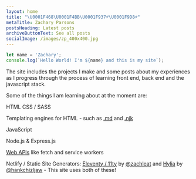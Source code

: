 ```yaml
---
layout: home
title: "\U0001F468‍\U0001F4BB\U0001F937‍♂️\U0001F9D8‍♂️"
metaTitle: Zachary Parsons
postsHeading: Latest posts
archiveButtonText: See all posts
socialImage: /images/zp_400x400.jpg
---
```

```javascript
let name = 'Zachary';
console.log(`Hello World! I'm ${name} and this is my site`);
```

The site includes the projects I make and some posts about my experiences as I progress through the process of learning front end, back end and the javascript stack.

Some of the things I am learning about at the moment are:

HTML CSS / SASS

Templating engines for HTML - such as [.md](https://www.markdownguide.org/) and [.njk](https://mozilla.github.io/nunjucks/)

JavaScript

Node.js & Express.js

[Web APIs](https://developer.mozilla.org/en-US/docs/Web/API) like fetch and service workers

Netlify / Static Site Generators: [Eleventy / 11ty](https://www.11ty.dev/) by [@zachleat](https://twitter.com/zachleat) and [Hylia](https://github.com/hankchizljaw/hylia) by [@hankchizljaw](https://twitter.com/hankchizljaw) - This site uses both of these!